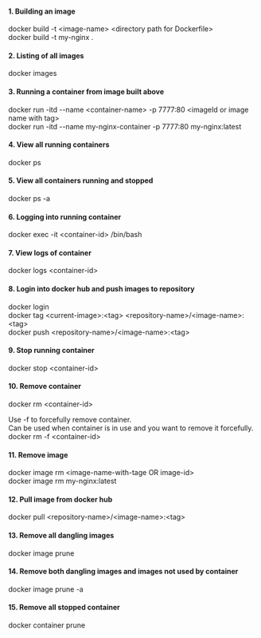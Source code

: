 #### 1. Building an image
docker build -t &lt;image-name&gt; &lt;directory path for Dockerfile&gt; <br/>
docker build -t my-nginx .

#### 2. Listing of all images
docker images

#### 3. Running a container from image built above
docker run -itd --name &lt;container-name&gt; -p 7777:80 &lt;imageId or image name with tag&gt; <br>
docker run -itd --name my-nginx-container -p 7777:80 my-nginx:latest

#### 4. View all running containers
docker ps

#### 5. View all containers running and stopped
docker ps -a

#### 6. Logging into running container
docker exec -it &lt;container-id&gt; /bin/bash

#### 7. View logs of container
docker logs &lt;container-id&gt;

#### 8. Login into docker hub and push images to repository
docker login <br>
docker tag &lt;current-image&gt;:&lt;tag&gt; &lt;repository-name&gt;/&lt;image-name&gt;:&lt;tag&gt; <br>
docker push &lt;repository-name&gt;/&lt;image-name&gt;:&lt;tag&gt;

#### 9. Stop running container
docker stop &lt;container-id&gt;

#### 10. Remove container
docker rm &lt;container-id&gt; <br>

Use -f to forcefully remove container.<br>
Can be used when container is in use and you want to remove it forcefully.<br>
docker rm -f &lt;container-id&gt;

#### 11. Remove image
docker image rm &lt;image-name-with-tage OR image-id&gt; <br>
docker image rm my-nginx:latest 

#### 12. Pull image from docker hub
docker pull &lt;repository-name&gt;/&lt;image-name&gt;:&lt;tag&gt;

#### 13. Remove all dangling images
docker image prune

#### 14. Remove both dangling images and images not used by container
docker image prune -a

#### 15. Remove all stopped container
docker container prune
